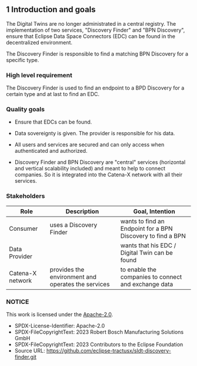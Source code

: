 ## 1 Introduction and goals

The Digital Twins are no longer administrated in a central registry. The implementation of two services, "Discovery Finder" and "BPN
Discovery", ensure that Eclipse Data Space Connectors (EDC) can be found in the decentralized
environment.

The Discovery Finder is responsible to find a matching BPN Discovery for a specific type.

### High level requirement 

The Discovery Finder is used to find an endpoint to a BPD Discovery for a certain type and at last to find an EDC.

### Quality goals

-   Ensure that EDCs can be found.

-   Data sovereignty is given. The provider is responsible for his data.

-   All users and services are secured and can only access when
    authenticated and authorized.

-   Discovery Finder and BPN Discovery are "central" services
    (horizontal and vertical scalability included) and meant to help to
    connect companies. So it is integrated into the
    Catena-X network with all their services.

### Stakeholders

| Role             | Description                                        | Goal, Intention                                             |
|------------------|----------------------------------------------------|-------------------------------------------------------------|
| Consumer         | uses a Discovery Finder                            | wants to find an Endpoint for a BPN Discovery to find a BPN |
| Data Provider    |                                                    | wants that his EDC / Digital Twin can be found              |
| Catena-X network | provides the environment and operates the services | to enable the companies to connect and exchange data        |


### NOTICE

This work is licensed under the [Apache-2.0](https://www.apache.org/licenses/LICENSE-2.0).

- SPDX-License-Identifier: Apache-2.0
- SPDX-FileCopyrightText: 2023 Robert Bosch Manufacturing Solutions GmbH
- SPDX-FileCopyrightText: 2023 Contributors to the Eclipse Foundation
- Source URL: https://github.com/eclipse-tractusx/sldt-discovery-finder.git
